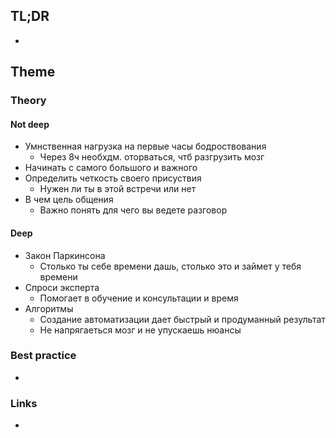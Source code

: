 ## TL;DR
- 

## Theme
### Theory
#### Not deep
- Умнственная нагрузка на первые часы бодроствования
	- Через 8ч необхдм. оторваться, чтб разгрузить мозг
- Начинать с самого большого и важного
- Определить четкость своего присуствия
	- Нужен ли ты в этой встречи или нет
- В чем цель общения
	- Важно понять для чего вы ведете разговор

#### Deep
- Закон Паркинсона
	- Столько ты себе времени дашь, столько это и займет у тебя времени
- Спроси эксперта
	- Помогает в обучение и консультации и время
- Алгоритмы
	- Создание автоматизации дает быстрый и продуманный результат
	- Не напрягаеться мозг и не упускаешь нюансы

### Best practice
- 

### Links
- []()